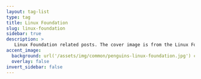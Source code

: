 ```yaml
---
layout: tag-list
type: tag
title: Linux Foundation
slug: linux-foundation
sidebar: true
description: >
   Linux Foundation related posts. The cover image is from the Linux Foundation.
accent_image: 
  background: url('/assets/img/common/penguins-linux-foundation.jpg') center/cover
  overlay: false
invert_sidebar: false
---
```

